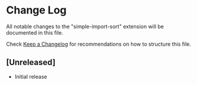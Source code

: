 # Change Log

All notable changes to the "simple-import-sort" extension will be documented in this file.

Check [Keep a Changelog](http://keepachangelog.com/) for recommendations on how to structure this file.

## [Unreleased]

- Initial release